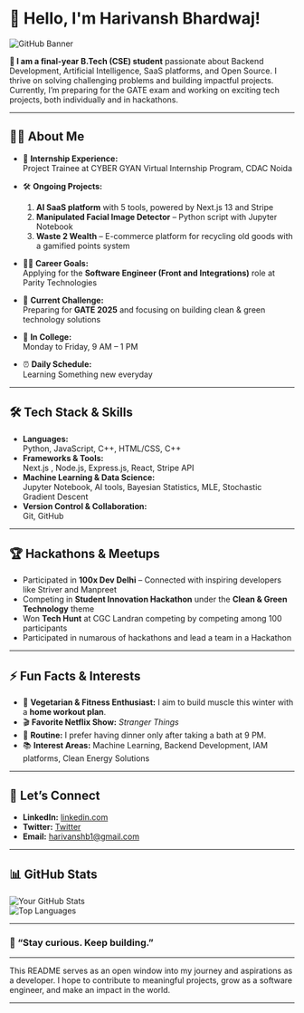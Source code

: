 # 👋 Hello, I'm Harivansh Bhardwaj!  

![GitHub Banner](https://img.shields.io/badge/Software_Developer-Full_Stack_&_AI_enthusiast-blue?style=for-the-badge)  

**🚀 I am a final-year B.Tech (CSE) student** passionate about Backend Development, Artificial Intelligence, SaaS platforms, and Open Source. I thrive on solving challenging problems and building impactful projects. Currently, I’m preparing for the GATE exam and working on exciting tech projects, both individually and in hackathons.  

---

## 👨‍💻 About Me  

- 🔭 **Internship Experience:**  
  Project Trainee at CYBER GYAN Virtual Internship Program, CDAC Noida  
- 🛠 **Ongoing Projects:**  
  1. **AI SaaS platform** with 5 tools, powered by Next.js 13 and Stripe  
  2. **Manipulated Facial Image Detector** – Python script with Jupyter Notebook  
  3. **Waste 2 Wealth** – E-commerce platform for recycling old goods with a gamified points system  

- 🧑‍💼 **Career Goals:**  
  Applying for the **Software Engineer (Front and Integrations)** role at Parity Technologies  
- 🎯 **Current Challenge:**  
  Preparing for **GATE 2025** and focusing on building clean & green technology solutions  
- 🏫 **In College:**  
  Monday to Friday, 9 AM – 1 PM  
- ⏰ **Daily Schedule:**  
  Learning Something new everyday
---

## 🛠 Tech Stack & Skills  

- **Languages:**  
  Python, JavaScript, C++, HTML/CSS, C++  
- **Frameworks & Tools:**  
  Next.js , Node.js, Express.js, React, Stripe API  
- **Machine Learning & Data Science:**  
  Jupyter Notebook, AI tools, Bayesian Statistics, MLE, Stochastic Gradient Descent  
- **Version Control & Collaboration:**  
  Git, GitHub  

---

## 🏆 Hackathons & Meetups  

- Participated in **100x Dev Delhi** – Connected with inspiring developers like Striver and Manpreet  
- Competing in **Student Innovation Hackathon** under the **Clean & Green Technology** theme
- Won **Tech Hunt** at CGC Landran competing by competing among 100 participants
- Participated in numarous of hackathons and lead a team in a Hackathon
  

---

## ⚡ Fun Facts & Interests  

- 🍲 **Vegetarian & Fitness Enthusiast:** I aim to build muscle this winter with a **home workout plan**.  
- 🎬 **Favorite Netflix Show:** *Stranger Things*  
- 🛀 **Routine:** I prefer having dinner only after taking a bath at 9 PM.  
- 📚 **Interest Areas:** Machine Learning, Backend Development, IAM platforms, Clean Energy Solutions  

---

## 💬 Let’s Connect  

- **LinkedIn:** [linkedin.com](https://www.linkedin.com/in/harivanshbhardwaj/)  
- **Twitter:** [Twitter](https://www.x.com/heyharivans)  
- **Email:** [harivanshb1@gmail.com](mailto:harivanshb1@gmail.com)  

---

## 📊 GitHub Stats  

![Your GitHub Stats](https://github-readme-stats.vercel.app/api?username=harivanshx&show_icons=true&theme=radical)  
![Top Languages](https://github-readme-stats.vercel.app/api/top-langs/?username=harivanshx&layout=compact&theme=radical)  

---

### 🌱 “Stay curious. Keep building.”  

---

This README serves as an open window into my journey and aspirations as a developer. I hope to contribute to meaningful projects, grow as a software engineer, and make an impact in the world.  

---
